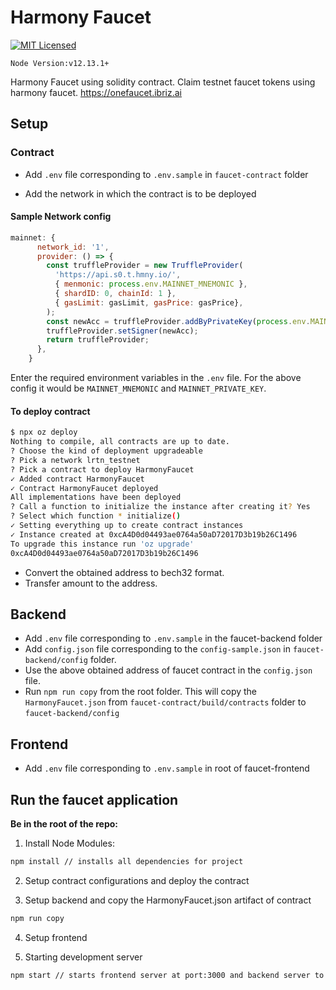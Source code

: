 # Harmony Faucet

[![MIT Licensed](https://img.shields.io/badge/license-MIT-blue.svg)](LICENSE)

`Node Version:v12.13.1+`

Harmony Faucet using solidity contract. Claim testnet faucet tokens using harmony faucet.
https://onefaucet.ibriz.ai

## Setup

### Contract

* Add `.env` file corresponding to `.env.sample` in `faucet-contract` folder

* Add the network in which the contract is to be deployed

#### Sample Network config

```javascript
mainnet: {
      network_id: '1',
      provider: () => {
        const truffleProvider = new TruffleProvider(
          'https://api.s0.t.hmny.io/',
          { menmonic: process.env.MAINNET_MNEMONIC },
          { shardID: 0, chainId: 1 },
          { gasLimit: gasLimit, gasPrice: gasPrice},
        );
        const newAcc = truffleProvider.addByPrivateKey(process.env.MAINNET_PRIVATE_KEY);
        truffleProvider.setSigner(newAcc);
        return truffleProvider;
      },
    }
```

Enter the required environment variables in the `.env` file. For the above config it would be `MAINNET_MNEMONIC` and `MAINNET_PRIVATE_KEY`.

#### To deploy contract

``` bash
$ npx oz deploy
Nothing to compile, all contracts are up to date.
? Choose the kind of deployment upgradeable
? Pick a network lrtn_testnet
? Pick a contract to deploy HarmonyFaucet
✓ Added contract HarmonyFaucet
✓ Contract HarmonyFaucet deployed
All implementations have been deployed
? Call a function to initialize the instance after creating it? Yes
? Select which function * initialize()
✓ Setting everything up to create contract instances
✓ Instance created at 0xcA4D0d04493ae0764a50aD72017D3b19b26C1496
To upgrade this instance run 'oz upgrade'
0xcA4D0d04493ae0764a50aD72017D3b19b26C1496
```

* Convert the obtained address to bech32 format.
* Transfer amount to the address.

## Backend

* Add `.env` file corresponding to `.env.sample` in the faucet-backend folder
* Add `config.json` file corresponding to the `config-sample.json` in `faucet-backend/config` folder.
* Use the above obtained address of faucet contract in the `config.json` file.
* Run `npm run copy` from the root folder. This will copy the `HarmonyFaucet.json` from `faucet-contract/build/contracts` folder to `faucet-backend/config`

## Frontend

* Add `.env` file corresponding to `.env.sample` in root of faucet-frontend

## Run the faucet application

**Be in the root of the repo:**

1. Install Node Modules:

```bash
npm install // installs all dependencies for project
```

2. Setup contract configurations and deploy the contract

3. Setup backend and copy the HarmonyFaucet.json artifact of contract

```bash
npm run copy
```

4. Setup frontend

5. Starting development server

```bash
npm start // starts frontend server at port:3000 and backend server to provided port - default 5000
```
